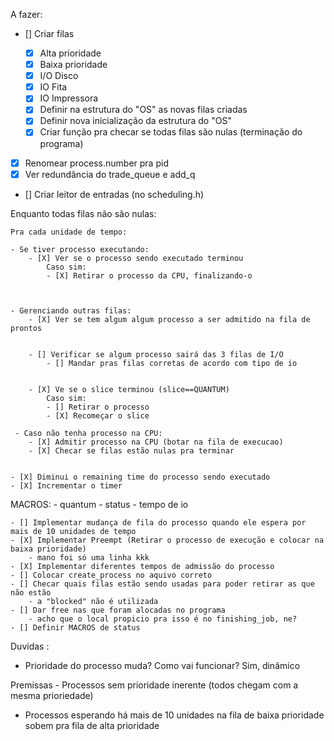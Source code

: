 A fazer:

- [] Criar filas

  - [x] Alta prioridade
  - [x] Baixa prioridade
  - [x] I/O Disco
  - [x] IO Fita
  - [x] IO Impressora
  - [x] Definir na estrutura do "OS" as novas filas criadas
  - [x] Definir nova inicialização da estrutura do "OS"
  - [X] Criar função pra checar se todas filas são nulas (terminação do programa)

- [x] Renomear process.number pra pid
- [x] Ver redundância do trade_queue e add_q
- [] Criar leitor de entradas (no scheduling.h)

Enquanto todas filas não são nulas:

    Pra cada unidade de tempo:

    - Se tiver processo executando:
        - [X] Ver se o processo sendo executado terminou
            Caso sim:
            - [X] Retirar o processo da CPU, finalizando-o



    - Gerenciando outras filas:
        - [X] Ver se tem algum algum processo a ser admitido na fila de prontos


        - [] Verificar se algum processo sairá das 3 filas de I/O
            - [] Mandar pras filas corretas de acordo com tipo de io


        - [X] Ve se o slice terminou (slice==QUANTUM)
            Caso sim:
            - [] Retirar o processo
            - [X] Recomeçar o slice

     - Caso não tenha processo na CPU:
        - [X] Admitir processo na CPU (botar na fila de execucao)
        - [X] Checar se filas estão nulas pra terminar


    - [X] Diminui o remaining time do processo sendo executado
    - [X] Incrementar o timer

MACROS: - quantum - status - tempo de io

    - [] Implementar mudança de fila do processo quando ele espera por mais de 10 unidades de tempo
    - [X] Implementar Preempt (Retirar o processo de execução e colocar na baixa prioridade)
        - mano foi só uma linha kkk
    - [X] Implementar diferentes tempos de admissão do processo
    - [] Colocar create_process no aquivo correto
    - [] Checar quais filas estão sendo usadas para poder retirar as que não estão
        - a "blocked" não é utilizada
    - [] Dar free nas que foram alocadas no programa
        - acho que o local propicio pra isso é no finishing_job, ne?
    - [] Definir MACROS de status
Duvidas :

- Prioridade do processo muda? Como vai funcionar? Sim, dinâmico

Premissas - Processos sem prioridade inerente (todos chegam com a mesma prioriedade) 
- Processos esperando há mais de 10 unidades na fila de baixa prioridade sobem pra fila de alta prioridade
